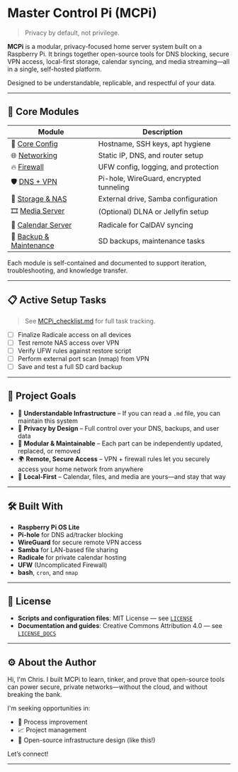 # Master Control Pi (MCPi)

> Privacy by default, not privilege.

**MCPi** is a modular, privacy-focused home server system built on a Raspberry Pi. It brings together open-source tools for DNS blocking, secure VPN access, local-first storage, calendar syncing, and media streaming—all in a single, self-hosted platform.

Designed to be understandable, replicable, and respectful of your data.

---

## 🧩 Core Modules

| Module | Description |
|--------|-------------|
| 🔧 [Core Config](modules/00_core-config.md) | Hostname, SSH keys, apt hygiene |
| 🌐 [Networking](modules/01_networking.md) | Static IP, DNS, and router setup |
| 🔥 [Firewall](modules/02_firewall.md) | UFW config, logging, and protection |
| 🛡️ [DNS + VPN](modules/03_dns-ads-vpn.md) | Pi-hole, WireGuard, encrypted tunneling |
| 💾 [Storage & NAS](modules/04_storage-nas.md) | External drive, Samba configuration |
| 🎞️ [Media Server](modules/05_media-server.md) | (Optional) DLNA or Jellyfin setup |
| 📅 [Calendar Server](modules/06_calendar-server.md) | Radicale for CalDAV syncing |
| 💽 [Backup & Maintenance](modules/99_backup-and-maintenance.md) | SD backups, maintenance tasks |

Each module is self-contained and documented to support iteration, troubleshooting, and knowledge transfer.

---

## 📋 Active Setup Tasks

> See [MCPi_checklist.md](MCPi_checklist.md) for full task tracking.

- [ ] Finalize Radicale access on all devices
- [ ] Test remote NAS access over VPN
- [ ] Verify UFW rules against restore script
- [ ] Perform external port scan (nmap) from VPN
- [ ] Save and test a full SD card backup

---

## 🎯 Project Goals

- 🧠 **Understandable Infrastructure** – If you can read a `.md` file, you can maintain this system
- 🔐 **Privacy by Design** – Full control over your DNS, backups, and user data
- 🧰 **Modular & Maintainable** – Each part can be independently updated, replaced, or removed
- 🌍 **Remote, Secure Access** – VPN + firewall rules let you securely access your home network from anywhere
- 💾 **Local-First** – Calendar, files, and media are yours—and stay that way

---

## 🛠️ Built With

- **Raspberry Pi OS Lite**
- **Pi-hole** for DNS ad/tracker blocking
- **WireGuard** for secure remote VPN access
- **Samba** for LAN-based file sharing
- **Radicale** for private calendar hosting
- **UFW** (Uncomplicated Firewall)
- **bash**, `cron`, and `nmap`

---

## 📜 License

- **Scripts and configuration files**: MIT License — see [`LICENSE`](LICENSE)
- **Documentation and guides**: Creative Commons Attribution 4.0 — see [`LICENSE_DOCS`](LICENSE_DOCS)

---

## ⚙️ About the Author

Hi, I'm Chris. I built MCPi to learn, tinker, and prove that open-source tools can power secure, private networks—without the cloud, and without breaking the bank.

I'm seeking opportunities in:
- 🔄 Process improvement
- 📈 Project management
- 🧩 Open-source infrastructure design (like this!)

Let’s connect!

---
